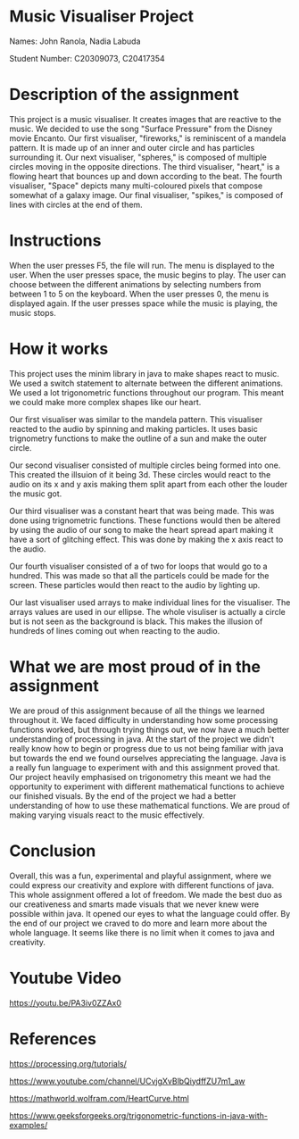 # Music Visualiser Project

Names: John Ranola, Nadia Labuda

Student Number: C20309073, C20417354

# Description of the assignment

This project is a music visualiser. It creates images that are reactive to the music. We decided to use the song "Surface Pressure" from the Disney movie Encanto. Our first visualiser, "fireworks," is reminiscent of a mandela pattern. It is made up of an inner and outer circle and has particles surrounding it. Our next visualiser, "spheres," is composed of multiple circles moving in the opposite directions. The third visualiser, "heart," is a flowing heart that bounces up and down according to the beat. The fourth visualiser, "Space" depicts many multi-coloured pixels that compose somewhat of a galaxy image. Our final visualiser, "spikes," is composed of lines with circles at the end of them.

# Instructions

When the user presses F5, the file will run.
The menu is displayed to the user.
When the user presses space, the music begins to play.
The user can choose between the different animations by selecting numbers from between 1 to 5 on the keyboard.
When the user presses 0, the menu is displayed again.
If the user presses space while the music is playing, the music stops.

# How it works

This project uses the minim library in java to make shapes react to music. We used a switch statement to alternate between the different animations. We used a lot trigonometric functions throughout our program. This meant we could make more complex shapes like our heart. 

Our first visualiser was similar to the mandela pattern. This visualiser reacted to the audio by spinning and making particles. It uses basic trignometry functions to make the outline of a sun and make the outer circle. 

Our second visualiser consisted of multiple circles being formed into one. This created the illsuion of it being 3d. These circles would react to the audio on its x and y axis making them split apart from each other the louder the music got. 

Our third visualiser was a constant heart that was being made. This was done using trignometric functions. These functions would then be altered by using the audio of our song to make the heart spread apart making it have a sort of glitching effect. This was done by making the x axis react to the audio.

Our fourth visualiser consisted of a of two for loops that would go to a hundred. This was made so that all the particels could be made for the screen. These particles would then react to the audio by lighting up.

Our last visualiser used arrays to make individual lines for the visualiser. The arrays values are used in our ellipse. The whole visuliser is actually a circle but is not seen as the background is black. This makes the illusion of hundreds of lines coming out when reacting to the audio.



# What we are most proud of in the assignment

We are proud of this assignment because of all the things we learned throughout it. We faced difficulty in understanding how some processing functions worked, but through trying things out, we now have a much better understanding of processing in java. At the start of the project we didn't really know how to begin or progress due to us not being familiar with java but towards the end we found ourselves appreciating the language. Java is a really fun language to experiment with and this assignment proved that. Our project heavily emphasised on trigonometry this meant we had the opportunity to experiment with different mathematical functions to achieve our finished visuals. By the end of the project we had a better understanding of how to use these mathematical functions. We are proud of making varying visuals react to the music effectively. 

# Conclusion

Overall, this was a fun, experimental and playful assignment, where we could express our creativity and explore with different functions of java. This whole assignment offered a lot of freedom. We made the best duo as our creativeness and smarts made visuals that we never knew were possible within java. It opened our eyes to what the language could offer. By the end of our project we craved to do more and learn more about the whole language. It seems like there is no limit when it comes to java and creativity.

# Youtube Video
https://youtu.be/PA3iv0ZZAx0

# References

https://processing.org/tutorials/

https://www.youtube.com/channel/UCvjgXvBlbQiydffZU7m1_aw

https://mathworld.wolfram.com/HeartCurve.html

https://www.geeksforgeeks.org/trigonometric-functions-in-java-with-examples/
